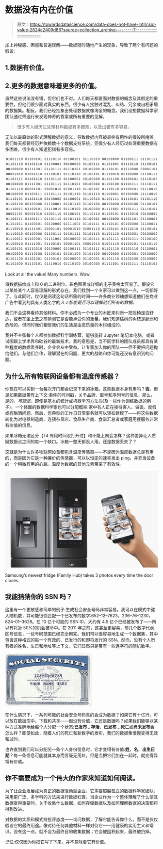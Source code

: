 # 数据没有内在价值

> 原文：<https://towardsdatascience.com/data-does-not-have-intrinsic-value-2824c2409d86?source=collection_archive---------7----------------------->

加上神秘感、困惑和普遍误解——数据随时随地产生的现象，导致了两个有问题的假设:

## 1.数据有价值。

## 2.更多的数据意味着更多的价值。

虽然这些说法没有错，但它们也不对。人们每天都要面对数据的概念及其假定的重要性，但他们很少面对真实的东西。很少有人接触过混乱、纠结、冗余或自相矛盾的数据集。相反，我们已经抽象出处理数据就像淘金的概念。我们设想数据科学家团队通过筛选行来发现神奇的答案或所有重要的见解。

> 很少有人经历过处理材料数据有多困难，以及出错有多容易。

无法以最原始的形式理解数据的意义，导致数据内容被最终有用性的假设所掩盖。我们每天都要经历并依赖数十个数据支持系统，但很少有人经历过处理重要数据有多困难。很少有人知道犯错有多容易。

![](img/0a34b1dfbf79bdc616fd2769ed08c767.png)

Look at all the value! Many numbers. Wow.

将数据描绘成 1 和 0 的二进制位、彩色图表或详细的电子表格太容易了。假设它以某处某个人容易理解的形式存在。我们找到一个专家可以做到这一点，一切都好了。与此同时，仅仅是阅读这句话所需的时间——许多商业领袖想知道他们在商业广告中看到的具有人类名字的*人工智能是否可以理解他们所有的数据。*

我们不会这样看待其他材料。你不必成为一个专业的木匠来判断一把摇椅是否舒适，或者在坐上去之前猜测它是否能承受你的重量。我们知道枯树的树枝是脆弱和危险的，但同时我们相信我们的生活是由高质量的木材组成的。

我并不主张每个人都参加数据科学训练营，能够旋转 Jupyter 笔记本电脑，或者试图跟上学术界和硅谷的最新技术。我的意思是，当不同学科的团队成员都具有某种程度的数据素养时，企业会从中受益。让专家加入你的团队——但不要把问题抛给他们。与他们合作，理解潜在的问题、更大的战略和你可能还没有意识到的问题。

## 为什么所有物联网设备都有温度传感器？

你现在可以买到一台每次开门都会记录下来的冰箱。这些数据本身有用吗？**否**。但是如果数据带有上下文:事件的时间戳，关于品牌、型号和序列号的信息，那么，是的，*可能是*。即使是基本的统计或机器学习方法(以及一些作为训练数据的例子)，一个体面的数据科学家也可以分配概率:家中有人正在接待客人、做饭、度假或有酗酒问题。然后，您典型的工作日日常事务就可以轻松建模了——将这些数据转化为对电器制造商、连锁杂货店、食品生产商、食谱汇总者或家庭用餐服务非常有价值的信息。

如果冰箱无法区分【T4 有段时间没打开过】和不能上网会怎样？这种差异让人质疑数据点之间的每一个缺口。冰箱一整天都没人用，还是数据丢失了？

这就是为什么许多物联网设备都包含温度传感器——不是因为温度数据总是有用的，而是因为它是一种廉价的传感器，可以以恒定的速率发出 ping，并充当设备的一个稍微有用的心跳。温度为数据的其他元素带来了有效性。

![](img/56a9606c09b3ad2b976ec8ce3dafabe4.png)

Samsung’s newest fridge (Family Hub) takes 3 photos every time the door closes.

## 我能猜猜你的 SSN 吗？

这里有一个更敏感和简单的例子:生成社会安全号码非常容易。我可以在模式中键入随机数，并可能很快匹配一个已发布的数字:652–12–7623，236–76–1230，824–01–3628。在 10 亿个可能的 SSN 中，大约有 4.5 亿个已经被发布了——所以有将近 50%的机会被命中。在 2011 年之前，这甚至更容易，前几个数字代表区号信息，一些号码范围已经完全用完。我们可以很容易地生成一个数据集，其中包含这种格式的每一个有效的、已发行的和即将发行的 SSN。然而，没有个人所有者的姓名、生日和地址等上下文，它们显然只是带有一些连字符的随机数字。

![](img/0739760a012f2c718e51a53cec19c41c.png)

在什么情况下，一系列可能的社会安全号码真的会成为数据？如果它有十亿行，可以放在数据库中，下载和共享——但没有价值，它还是数据吗？如果我们能够以某种方式准确地给每个人分配一个状态:**已发布 _ 存活**、**已发布 _ 死亡**或**尚未发布**会怎么样？即便如此，随着人们的死亡和新数字的发布，我们的数据集慢慢变得无效和过时。

也许直到我们可以分配另一条个人身份信息时，它才变得有价值:**姓**，**名**，**出生日期**？每一条信息可能就其本身而言毫无用处，但是当把它们加在一起时，就变得异常有价值。

## 你不需要成为一个伟大的作家来知道如何阅读。

为了让企业发展成为真正的数据驱动型企业，它需要超越孤立的数据科学家团队，采用更广泛、多学科的方法来进行数据扫盲。当企业作为一个整体理解了什么使其数据变得重要时，关于收集什么数据、如何存储数据以及如何理解数据的决策都将得到改进。

对数据的实质和模式持批评态度——询问数据，了解它能告诉你什么，而不是仅仅假设它的最终用途。像对待任何其他材料一样对待它——用健康的实用主义和常识。没有这一点，就不会为最终目的收集数据；它会被囤积起来，最终被扔掉。

记住:仅仅因为你把它写了下来，并不意味着它有价值。